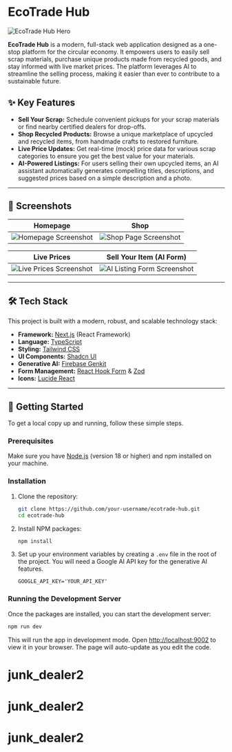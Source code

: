# EcoTrade Hub

![EcoTrade Hub Hero](https://placehold.co/1200x600.png)

**EcoTrade Hub** is a modern, full-stack web application designed as a one-stop platform for the circular economy. It empowers users to easily sell scrap materials, purchase unique products made from recycled goods, and stay informed with live market prices. The platform leverages AI to streamline the selling process, making it easier than ever to contribute to a sustainable future.

## ✨ Key Features

- **Sell Your Scrap:** Schedule convenient pickups for your scrap materials or find nearby certified dealers for drop-offs.
- **Shop Recycled Products:** Browse a unique marketplace of upcycled and recycled items, from handmade crafts to restored furniture.
- **Live Price Updates:** Get real-time (mock) price data for various scrap categories to ensure you get the best value for your materials.
- **AI-Powered Listings:** For users selling their own upcycled items, an AI assistant automatically generates compelling titles, descriptions, and suggested prices based on a simple description and a photo.

---

## 📸 Screenshots

| Homepage | Shop |
| :---: | :---: |
| ![Homepage Screenshot](https://placehold.co/800x600.png) | ![Shop Page Screenshot](https://placehold.co/800x600.png) |

| Live Prices | Sell Your Item (AI Form) |
| :---: | :---: |
| ![Live Prices Screenshot](https://placehold.co/800x600.png) | ![AI Listing Form Screenshot](https://placehold.co/800x600.png) |


---

## 🛠️ Tech Stack

This project is built with a modern, robust, and scalable technology stack:

-   **Framework:** [Next.js](https://nextjs.org/) (React Framework)
-   **Language:** [TypeScript](https://www.typescriptlang.org/)
-   **Styling:** [Tailwind CSS](https://tailwindcss.com/)
-   **UI Components:** [Shadcn UI](https://ui.shadcn.com/)
-   **Generative AI:** [Firebase Genkit](https://firebase.google.com/docs/genkit)
-   **Form Management:** [React Hook Form](https://react-hook-form.com/) & [Zod](https://zod.dev/)
-   **Icons:** [Lucide React](https://lucide.dev/)

---

## 🚀 Getting Started

To get a local copy up and running, follow these simple steps.

### Prerequisites

Make sure you have [Node.js](https://nodejs.org/) (version 18 or higher) and npm installed on your machine.

### Installation

1.  Clone the repository:
    ```sh
    git clone https://github.com/your-username/ecotrade-hub.git
    cd ecotrade-hub
    ```

2.  Install NPM packages:
    ```sh
    npm install
    ```

3. Set up your environment variables by creating a `.env` file in the root of the project. You will need a Google AI API key for the generative AI features.
    ```
    GOOGLE_API_KEY='YOUR_API_KEY'
    ```

### Running the Development Server

Once the packages are installed, you can start the development server:

```sh
npm run dev
```

This will run the app in development mode. Open [http://localhost:9002](http://localhost:9002) to view it in your browser. The page will auto-update as you edit the code.
# junk_dealer2
# junk_dealer2
# junk_dealer2
